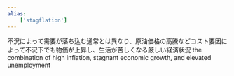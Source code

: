 ```yaml
---
alias:
    ['stagflation']
---
```

不況によって需要が落ち込む通常とは異なり、原油価格の高騰などコスト要因によって不況下でも物価が上昇し、生活が苦しくなる厳しい経済状況
the combination of high inflation, stagnant economic growth, and elevated unemployment